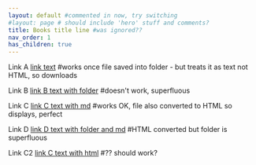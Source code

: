 ```yaml
---
layout: default #commented in now, try switching
#layout: page # should include 'hero' stuff and comments?
title: Books title line #was ignored??
nav_order: 1
has_children: true
---
```


Link A [link text](linkpage1) #works once file saved into folder - but treats it as text not HTML, so downloads

Link B [link B text with folder](ozarubooks/linkpage2) #doesn't work, superfluous

Link C [link C text with md](linkpage1.md) #works OK, file also converted to HTML so displays, perfect

Link D [link D text with folder and md](ozarubooks/linkpage2.md) #HTML converted but folder is superfluous

Link C2 [link C text with html](ozarubooks/linkpage2.html) #?? should work?
